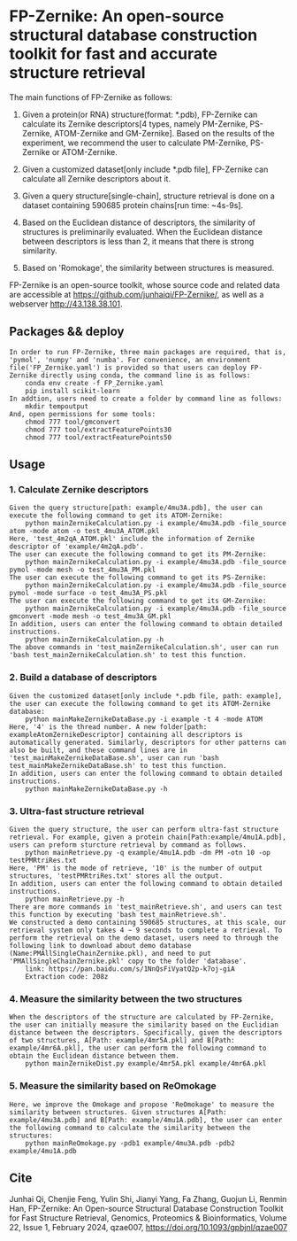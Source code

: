 # FP-Zernike: An open-source structural database construction toolkit for fast and accurate structure retrieval

The main functions of FP-Zernike as follows:

1. Given a protein(or RNA) structure(format: *.pdb), FP-Zernike can calculate its Zernike descriptors[4 types, namely PM-Zernike, PS-Zernike, ATOM-Zernike and GM-Zernike]. Based on the results of the experiment, we recommend the user to calculate PM-Zernike, PS-Zernike or ATOM-Zernike.

2. Given a customized dataset[only include *.pdb file], FP-Zernike can calculate all Zernike descriptors about it.

3. Given a query structure[single-chain], structure retrieval is done on a dataset containing 590685 protein chains[run time: ~4s-9s].

4. Based on the Euclidean distance of descriptors, the similarity of structures is preliminarily evaluated. When the Euclidean distance between descriptors is less than 2, it means that there is strong similarity.

5. Based on 'Romokage', the similarity between structures is measured.

FP-Zernike is an open-source toolkit, whose source code and related data are accessible at https://github.com/junhaiqi/FP-Zernike/, as well as a webserver http://43.138.38.101.
## Packages && deploy
    In order to run FP-Zernike, three main packages are required, that is, 'pymol', 'numpy' and 'numba'. For convenience, an environment file('FP_Zernike.yaml') is provided so that users can deploy FP-Zernike directly using conda, the command line is as follows:
        conda env create -f FP_Zernike.yaml
        pip install scikit-learn
    In addtion, users need to create a folder by command line as follows:
        mkdir tempoutput
    And, open permissions for some tools:
        chmod 777 tool/gmconvert
        chmod 777 tool/extractFeaturePoints30
        chmod 777 tool/extractFeaturePoints50

## Usage
### 1. Calculate Zernike descriptors
    Given the query structure[path: example/4mu3A.pdb], the user can execute the following command to get its ATOM-Zernike:
        python mainZernikeCalculation.py -i example/4mu3A.pdb -file_source atom -mode atom -o test_4mu3A_ATOM.pkl
    Here, 'test_4m2qA_ATOM.pkl' include the information of Zernike descriptor of 'example/4m2qA.pdb'. 
    The user can execute the following command to get its PM-Zernike:
        python mainZernikeCalculation.py -i example/4mu3A.pdb -file_source pymol -mode mesh -o test_4mu3A_PM.pkl
    The user can execute the following command to get its PS-Zernike:
        python mainZernikeCalculation.py -i example/4mu3A.pdb -file_source pymol -mode surface -o test_4mu3A_PS.pkl
    The user can execute the following command to get its GM-Zernike:
        python mainZernikeCalculation.py -i example/4mu3A.pdb -file_source gmconvert -mode mesh -o test_4mu3A_GM.pkl
    In addition, users can enter the following command to obtain detailed instructions.
        python mainZernikeCalculation.py -h
    The above commands in 'test_mainZernikeCalculation.sh', user can run 'bash test_mainZernikeCalculation.sh' to test this function.
### 2. Build a database of descriptors
    Given the customized dataset[only include *.pdb file, path: example], the user can execute the following command to get its ATOM-Zernike database:
        python mainMakeZernikeDataBase.py -i example -t 4 -mode ATOM
    Here, '4' is the thread number. A new folder[path: exampleAtomZernikeDescriptor] containing all descriptors is automatically generated. Similarly, descriptors for other patterns can also be built, and these command lines are in 'test_mainMakeZernikeDataBase.sh', user can run 'bash test_mainMakeZernikeDataBase.sh' to test this function.
    In addition, users can enter the following command to obtain detailed instructions.
        python mainMakeZernikeDataBase.py -h

### 3. Ultra-fast structure retrieval
    Given the query structure, the user can perform ultra-fast structure retrieval. For example, given a protein chain[Path:example/4mu1A.pdb], users can preform sturcture retrieval by command as follows.
        python mainRetrieve.py -q example/4mu1A.pdb -dm PM -otn 10 -op testPMRtriRes.txt
    Here, 'PM' is the mode of retrieve, '10' is the number of output structures, 'testPMRtriRes.txt' stores all the output.
    In addition, users can enter the following command to obtain detailed instructions.
        python mainRetrieve.py -h
    There are more commands in 'test_mainRetrieve.sh', and users can test this function by executing 'bash test_mainRetrieve.sh'.
    We constructed a demo containing 590685 structures, at this scale, our retrieval system only takes 4 ∼ 9 seconds to complete a retrieval. To perform the retrieval on the demo dataset, users need to through the following link to download about demo database (Name:PMAllSingleChainZernike.pkl), and need to put     'PMAllSingleChainZernike.pkl' copy to the folder 'database'.
        link: https://pan.baidu.com/s/1NnQsFiVyatQ2p-k7oj-giA 
        Extraction code: 208z

### 4. Measure the similarity between the two structures
    When the descriptors of the structure are calculated by FP-Zernike, the user can initially measure the similarity based on the Euclidian distance between the descriptors. Specifically, given the descriptors of two structures, A[Path: example/4mr5A.pkl] and B[Path: example/4mr6A.pkl], the user can perform the following command to obtain the Euclidean distance between them.
        python mainZernikeDist.py example/4mr5A.pkl example/4mr6A.pkl
### 5. Measure the similarity based on ReOmokage
    Here, we improve the Omokage and propose 'ReOmokage' to measure the similarity between structures. Given structures A[Path: example/4mu3A.pdb] and B[Path: example/4mu1A.pdb], the user can enter the following command to calculate the similarity between the structures:
        python mainReOmokage.py -pdb1 example/4mu3A.pdb -pdb2 example/4mu1A.pdb

## Cite
Junhai Qi, Chenjie Feng, Yulin Shi, Jianyi Yang, Fa Zhang, Guojun Li, Renmin Han, FP-Zernike: An Open-source Structural Database Construction Toolkit for Fast Structure Retrieval, Genomics, Proteomics & Bioinformatics, Volume 22, Issue 1, February 2024, qzae007, https://doi.org/10.1093/gpbjnl/qzae007

    

        





